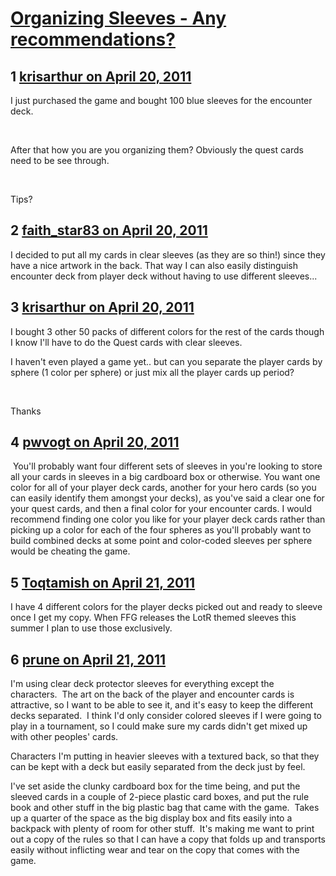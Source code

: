 # [Organizing Sleeves - Any recommendations?](https://community.fantasyflightgames.com/topic/45540-organizing-sleeves-any-recommendations/)

## 1 [krisarthur on April 20, 2011](https://community.fantasyflightgames.com/topic/45540-organizing-sleeves-any-recommendations/?do=findComment&comment=456753)

I just purchased the game and bought 100 blue sleeves for the encounter deck.

 

After that how you are you organizing them? Obviously the quest cards need to be see through.

 

Tips?

## 2 [faith_star83 on April 20, 2011](https://community.fantasyflightgames.com/topic/45540-organizing-sleeves-any-recommendations/?do=findComment&comment=456760)

I decided to put all my cards in clear sleeves (as they are so thin!) since they have a nice artwork in the back. That way I can also easily distinguish encounter deck from player deck without having to use different sleeves...

## 3 [krisarthur on April 20, 2011](https://community.fantasyflightgames.com/topic/45540-organizing-sleeves-any-recommendations/?do=findComment&comment=456762)

I bought 3 other 50 packs of different colors for the rest of the cards though I know I'll have to do the Quest cards with clear sleeves.

I haven't even played a game yet.. but can you separate the player cards by sphere (1 color per sphere) or just mix all the player cards up period?

 

Thanks

## 4 [pwvogt on April 20, 2011](https://community.fantasyflightgames.com/topic/45540-organizing-sleeves-any-recommendations/?do=findComment&comment=456778)

 You'll probably want four different sets of sleeves in you're looking to store all your cards in sleeves in a big cardboard box or otherwise. You want one color for all of your player deck cards, another for your hero cards (so you can easily identify them amongst your decks), as you've said a clear one for your quest cards, and then a final color for your encounter cards. I would recommend finding one color you like for your player deck cards rather than picking up a color for each of the four spheres as you'll probably want to build combined decks at some point and color-coded sleeves per sphere would be cheating the game.

## 5 [Toqtamish on April 21, 2011](https://community.fantasyflightgames.com/topic/45540-organizing-sleeves-any-recommendations/?do=findComment&comment=457069)

I have 4 different colors for the player decks picked out and ready to sleeve once I get my copy. When FFG releases the LotR themed sleeves this summer I plan to use those exclusively.

## 6 [prune on April 21, 2011](https://community.fantasyflightgames.com/topic/45540-organizing-sleeves-any-recommendations/?do=findComment&comment=457079)

I'm using clear deck protector sleeves for everything except the characters.  The art on the back of the player and encounter cards is attractive, so I want to be able to see it, and it's easy to keep the different decks separated.  I think I'd only consider colored sleeves if I were going to play in a tournament, so I could make sure my cards didn't get mixed up with other peoples' cards.

Characters I'm putting in heavier sleeves with a textured back, so that they can be kept with a deck but easily separated from the deck just by feel.

I've set aside the clunky cardboard box for the time being, and put the sleeved cards in a couple of 2-piece plastic card boxes, and put the rule book and other stuff in the big plastic bag that came with the game.  Takes up a quarter of the space as the big display box and fits easily into a backpack with plenty of room for other stuff.  It's making me want to print out a copy of the rules so that I can have a copy that folds up and transports easily without inflicting wear and tear on the copy that comes with the game.

